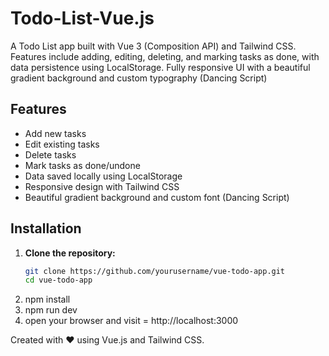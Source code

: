 
# Todo-List-Vue.js
A Todo List app built with Vue 3 (Composition API) and Tailwind CSS. Features include adding, editing, deleting, and marking tasks as done, with data persistence using LocalStorage. Fully responsive UI with a beautiful gradient background and custom typography (Dancing Script)

## Features

- Add new tasks
- Edit existing tasks
- Delete tasks
- Mark tasks as done/undone
- Data saved locally using LocalStorage
- Responsive design with Tailwind CSS
- Beautiful gradient background and custom font (Dancing Script)


## Installation

1. **Clone the repository:**  
   ```bash
   git clone https://github.com/yourusername/vue-todo-app.git
   cd vue-todo-app

2. npm install
3. npm run dev
4. open your browser and visit = http://localhost:3000


Created with ❤️ using Vue.js and Tailwind CSS.



